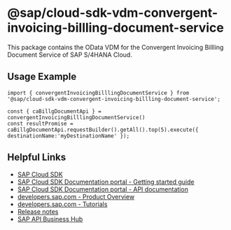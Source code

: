 # @sap/cloud-sdk-vdm-convergent-invoicing-billling-document-service

This package contains the OData VDM for the Convergent Invoicing Billling Document Service of SAP S/4HANA Cloud.

## Usage Example
```
import { convergentInvoicingBilllingDocumentService } from '@sap/cloud-sdk-vdm-convergent-invoicing-billling-document-service';

const { caBillgDocumentApi } = convergentInvoicingBilllingDocumentService()
const resultPromise = caBillgDocumentApi.requestBuilder().getAll().top(5).execute({ destinationName:'myDestinationName' });

```

## Helpful Links

- [SAP Cloud SDK](https://github.com/SAP/cloud-sdk-js)
- [SAP Cloud SDK Documentation portal - Getting started guide](https://sap.github.io/cloud-sdk/docs/js/getting-started)
- [SAP Cloud SDK Documentation portal - API documentation](https://sap.github.io/cloud-sdk/docs/js/api)
- [developers.sap.com - Product Overview](https://developers.sap.com/topics/cloud-sdk.html)
- [developers.sap.com - Tutorials](https://developers.sap.com/tutorial-navigator.html?tag=software-product:technology-platform/sap-cloud-sdk&tag=tutorial:type/tutorial&tag=programming-tool:javascript)
- [Release notes](https://help.sap.com/doc/2324e9c3b28748a4ae2ad08166d77675/1.0/en-US/js-index.html)
- [SAP API Business Hub](https://api.sap.com/)
